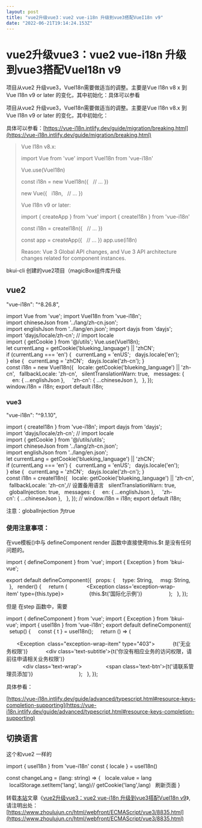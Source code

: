 ```yaml
---
layout: post
title: "vue2升级vue3：vue2 vue-i18n 升级到vue3搭配VueI18n v9"
date: "2022-06-21T19:14:24.153Z"
---
```

vue2升级vue3：vue2 vue-i18n 升级到vue3搭配VueI18n v9
============================================

项目从vue2 升级vue3，VueI18n需要做适当的调整。主要是Vue I18n v8 x 到Vue I18n v9 or later 的变化，其中初始化：具体可以参看

项目从vue2 升级vue3，VueI18n需要做适当的调整。主要是Vue I18n v8.x 到Vue I18n v9 or later 的变化，其中初始化：

具体可以参看：[https://vue-i18n.intlify.dev/guide/migration/breaking.html](https://vue-i18n.intlify.dev/guide/migration/breaking.html)

> Vue I18n v8.x:
> 
> import Vue from 'vue'
> import VueI18n from 'vue-i18n'
> 
> Vue.use(VueI18n)
> 
> const i18n = new VueI18n({
>   // ...
> })
> 
> new Vue({
>   i18n,
>   // ...
> })
> 
> Vue I18n v9 or later:
> 
> import { createApp } from 'vue'
> import { createI18n } from 'vue-i18n'
> 
> const i18n = createI18n({
>   // ...
> })
> 
> const app = createApp({
>   // ...
> })
> app.use(i18n)
> 
> Reason: Vue 3 Global API changes, and Vue 3 API architecture changes related for component instances.

bkui-cli 创建的vue2项目（magicBox组件库升级

vue2 
-----

"vue-i18n": "^8.26.8",

import Vue from 'vue';
import VueI18n from 'vue-i18n';
import chineseJson from '../lang/zh-cn.json';
import englishJson from '../lang/en.json';
import dayjs from 'dayjs';
import 'dayjs/locale/zh-cn'; // import locale
import { getCookie } from '@/utils';
Vue.use(VueI18n);
let currentLang = getCookie('blueking\_language') || 'zhCN';
if (currentLang === 'en') {
  currentLang = 'enUS';
  dayjs.locale('en');
} else {
  currentLang = 'zhCN';
  dayjs.locale('zh-cn');
}
const i18n = new VueI18n({
  locale: getCookie('blueking\_language') || 'zh-cn',
  fallbackLocale: 'zh-cn',
  silentTranslationWarn: true,
  messages: {
    en: { ...englishJson },
    'zh-cn': { ...chineseJson },
  },
});
window.i18n = i18n;
export default i18n;

### vue3

"vue-i18n": "^9.1.10",

import { createI18n } from 'vue-i18n';
import dayjs from 'dayjs';
import 'dayjs/locale/zh-cn'; // import locale
import { getCookie } from '@/utils/utils';
import chineseJson from '../lang/zh-cn.json';
import englishJson from '../lang/en.json';
let currentLang = getCookie('blueking\_language') || 'zhCN';
if (currentLang === 'en') {
  currentLang = 'enUS';
  dayjs.locale('en');
} else {
  currentLang = 'zhCN';
  dayjs.locale('zh-cn');
}
const i18n = createI18n({
  locale: getCookie('blueking\_language') || 'zh-cn',
  fallbackLocale: 'zh-cn',// 设置备用语言
  silentTranslationWarn: true,
  globalInjection: true,
  messages: {
    en: { ...englishJson },
    'zh-cn': { ...chineseJson },
  },
});
// window.i18n = i18n;
export default i18n;

注意：globalInjection 为true

### 使用注意事项：

在vue模板()中与 defineComponent render 函数中直接使用this.$t 是没有任何问题的。

import { defineComponent } from 'vue';
import { Exception } from 'bkui-vue';

export default defineComponent({
  props: {
    type: String,
    msg: String,
  },
  render() {
    return (
            <Exception class='exception-wrap-item' type={this.type}>
                <span>{this.$t('国际化示例')}</span>
            </Exception>
    );
  },
});

但是 在step 函数中，需要

import { defineComponent } from 'vue';
import { Exception } from 'bkui-vue';
import { useI18n } from 'vue-i18n';
export default defineComponent({
  setup() {
    const { t } = useI18n();
    return () => (
     <div>
       <Exception  class="exception-wrap-item" type="403">
           <span>{t('无业务权限')}</span>
           <div class='text-subtitle'>{t('你没有相应业务的访问权限，请前往申请相关业务权限')}</div>
           <div class='text-wrap'>
               <span class='text-btn'>{t('请联系管理员添加')}</span>
           </div>
       </Exception>
     </div>
    );
  },
});

具体参看：

[https://vue-i18n.intlify.dev/guide/advanced/typescript.html#resource-keys-completion-supporting](https://vue-i18n.intlify.dev/guide/advanced/typescript.html#resource-keys-completion-supporting)

切换语言
----

这个和vue2 一样的

<template>
    <div>
        <div @click="changeLang('en')">English</div>
        <div @click="changeLang('zh')">中文</div>
    </div>
</template>
<script setup>
import { useI18n } from 'vue-i18n'
const { locale } = useI18n()

const changeLang = (lang: string) => {
  locale.value = lang
  localStorage.setItem('lang', lang)// getCookie('lang',lang)
  刷新页面
}
</script>

  

转载[本站](https://www.zhoulujun.cn/)文章《[vue2升级vue3：vue2 vue-i18n 升级到vue3搭配VueI18n v9](https://www.zhoulujun.cn/html/webfront/ECMAScript/vue3/8835.html)》,  
请注明出处：[https://www.zhoulujun.cn/html/webfront/ECMAScript/vue3/8835.html](https://www.zhoulujun.cn/html/webfront/ECMAScript/vue3/8835.html)